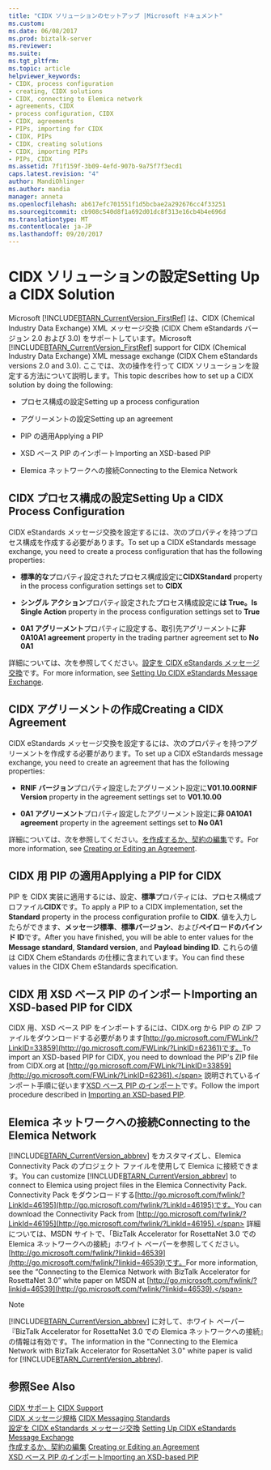 ```yaml
---
title: "CIDX ソリューションのセットアップ |Microsoft ドキュメント"
ms.custom: 
ms.date: 06/08/2017
ms.prod: biztalk-server
ms.reviewer: 
ms.suite: 
ms.tgt_pltfrm: 
ms.topic: article
helpviewer_keywords:
- CIDX, process configuration
- creating, CIDX solutions
- CIDX, connecting to Elemica network
- agreements, CIDX
- process configuration, CIDX
- CIDX, agreements
- PIPs, importing for CIDX
- CIDX, PIPs
- CIDX, creating solutions
- CIDX, importing PIPs
- PIPs, CIDX
ms.assetid: 7f1f159f-3b09-4efd-907b-9a75f7f3ecd1
caps.latest.revision: "4"
author: MandiOhlinger
ms.author: mandia
manager: anneta
ms.openlocfilehash: ab617efc701551f1d5bcbae2a292676cc4f33251
ms.sourcegitcommit: cb908c540d8f1a692d01dc8f313e16cb4b4e696d
ms.translationtype: MT
ms.contentlocale: ja-JP
ms.lasthandoff: 09/20/2017
---
```

# <a name="setting-up-a-cidx-solution"></a><span data-ttu-id="8208b-102">CIDX ソリューションの設定</span><span class="sxs-lookup"><span data-stu-id="8208b-102">Setting Up a CIDX Solution</span></span>
<span data-ttu-id="8208b-103">Microsoft [!INCLUDE[BTARN_CurrentVersion_FirstRef](../../includes/btarn-currentversion-firstref-md.md)] は、CIDX (Chemical Industry Data Exchange) XML メッセージ交換 (CIDX Chem eStandards バージョン 2.0 および 3.0) をサポートしています。</span><span class="sxs-lookup"><span data-stu-id="8208b-103">Microsoft [!INCLUDE[BTARN_CurrentVersion_FirstRef](../../includes/btarn-currentversion-firstref-md.md)] support for CIDX (Chemical Industry Data Exchange) XML message exchange (CIDX Chem eStandards versions 2.0 and 3.0).</span></span> <span data-ttu-id="8208b-104">ここでは、次の操作を行って CIDX ソリューションを設定する方法について説明します。</span><span class="sxs-lookup"><span data-stu-id="8208b-104">This topic describes how to set up a CIDX solution by doing the following:</span></span>  
  
-   <span data-ttu-id="8208b-105">プロセス構成の設定</span><span class="sxs-lookup"><span data-stu-id="8208b-105">Setting up a process configuration</span></span>  
  
-   <span data-ttu-id="8208b-106">アグリーメントの設定</span><span class="sxs-lookup"><span data-stu-id="8208b-106">Setting up an agreement</span></span>  
  
-   <span data-ttu-id="8208b-107">PIP の適用</span><span class="sxs-lookup"><span data-stu-id="8208b-107">Applying a PIP</span></span>  
  
-   <span data-ttu-id="8208b-108">XSD ベース PIP のインポート</span><span class="sxs-lookup"><span data-stu-id="8208b-108">Importing an XSD-based PIP</span></span>  
  
-   <span data-ttu-id="8208b-109">Elemica ネットワークへの接続</span><span class="sxs-lookup"><span data-stu-id="8208b-109">Connecting to the Elemica Network</span></span>  
  
## <a name="setting-up-a-cidx-process-configuration"></a><span data-ttu-id="8208b-110">CIDX プロセス構成の設定</span><span class="sxs-lookup"><span data-stu-id="8208b-110">Setting Up a CIDX Process Configuration</span></span>  
 <span data-ttu-id="8208b-111">CIDX eStandards メッセージ交換を設定するには、次のプロパティを持つプロセス構成を作成する必要があります。</span><span class="sxs-lookup"><span data-stu-id="8208b-111">To set up a CIDX eStandards message exchange, you need to create a process configuration that has the following properties:</span></span>  
  
-   <span data-ttu-id="8208b-112">**標準的な**プロパティ設定されたプロセス構成設定に**CIDX**</span><span class="sxs-lookup"><span data-stu-id="8208b-112">**Standard** property in the process configuration settings set to **CIDX**</span></span>  
  
-   <span data-ttu-id="8208b-113">**シングル アクション**プロパティ設定されたプロセス構成設定に**は True。**</span><span class="sxs-lookup"><span data-stu-id="8208b-113">**Is Single Action** property in the process configuration settings set to **True**</span></span>  
  
-   <span data-ttu-id="8208b-114">**0A1 アグリーメント**プロパティに設定する、取引先アグリーメントに**非 0A1**</span><span class="sxs-lookup"><span data-stu-id="8208b-114">**0A1 agreement** property in the trading partner agreement set to **No 0A1**</span></span>  
  
 <span data-ttu-id="8208b-115">詳細については、次を参照してください。[設定を CIDX eStandards メッセージ交換](../../adapters-and-accelerators/accelerator-rosettanet/setting-up-cidx-estandards-message-exchange.md)です。</span><span class="sxs-lookup"><span data-stu-id="8208b-115">For more information, see [Setting Up CIDX eStandards Message Exchange](../../adapters-and-accelerators/accelerator-rosettanet/setting-up-cidx-estandards-message-exchange.md).</span></span>  
  
## <a name="creating-a-cidx-agreement"></a><span data-ttu-id="8208b-116">CIDX アグリーメントの作成</span><span class="sxs-lookup"><span data-stu-id="8208b-116">Creating a CIDX Agreement</span></span>  
 <span data-ttu-id="8208b-117">CIDX eStandards メッセージ交換を設定するには、次のプロパティを持つアグリーメントを作成する必要があります。</span><span class="sxs-lookup"><span data-stu-id="8208b-117">To set up a CIDX eStandards message exchange, you need to create an agreement that has the following properties:</span></span>  
  
-   <span data-ttu-id="8208b-118">**RNIF バージョン**プロパティ設定したアグリーメント設定に**V01.10.00**</span><span class="sxs-lookup"><span data-stu-id="8208b-118">**RNIF Version** property in the agreement settings set to **V01.10.00**</span></span>  
  
-   <span data-ttu-id="8208b-119">**0A1 アグリーメント**プロパティ設定したアグリーメント設定に**非 0A1**</span><span class="sxs-lookup"><span data-stu-id="8208b-119">**0A1 agreement** property in the agreement settings set to **No 0A1**</span></span>  
  
 <span data-ttu-id="8208b-120">詳細については、次を参照してください。[を作成するか、契約の編集](../../adapters-and-accelerators/accelerator-rosettanet/creating-or-editing-an-agreement.md)です。</span><span class="sxs-lookup"><span data-stu-id="8208b-120">For more information, see [Creating or Editing an Agreement](../../adapters-and-accelerators/accelerator-rosettanet/creating-or-editing-an-agreement.md).</span></span>  
  
## <a name="applying-a-pip-for-cidx"></a><span data-ttu-id="8208b-121">CIDX 用 PIP の適用</span><span class="sxs-lookup"><span data-stu-id="8208b-121">Applying a PIP for CIDX</span></span>  
 <span data-ttu-id="8208b-122">PIP を CIDX 実装に適用するには、設定、**標準**プロパティには、プロセス構成プロファイル**CIDX**です。</span><span class="sxs-lookup"><span data-stu-id="8208b-122">To apply a PIP to a CIDX implementation, set the **Standard** property in the process configuration profile to **CIDX**.</span></span> <span data-ttu-id="8208b-123">値を入力したらができます、**メッセージ標準**、**標準バージョン**、および**ペイロードのバインド ID**です。</span><span class="sxs-lookup"><span data-stu-id="8208b-123">After you have finished, you will be able to enter values for the **Message standard**, **Standard version**, and **Payload binding ID**.</span></span> <span data-ttu-id="8208b-124">これらの値は CIDX Chem eStandards の仕様に含まれています。</span><span class="sxs-lookup"><span data-stu-id="8208b-124">You can find these values in the CIDX Chem eStandards specification.</span></span>  
  
## <a name="importing-an-xsd-based-pip-for-cidx"></a><span data-ttu-id="8208b-125">CIDX 用 XSD ベース PIP のインポート</span><span class="sxs-lookup"><span data-stu-id="8208b-125">Importing an XSD-based PIP for CIDX</span></span>  
 <span data-ttu-id="8208b-126">CIDX 用、XSD ベース PIP をインポートするには、CIDX.org から PIP の ZIP ファイルをダウンロードする必要があります[http://go.microsoft.com/FWLink/?LinkID=33859](http://go.microsoft.com/FWLink/?LinkID=62361)です。</span><span class="sxs-lookup"><span data-stu-id="8208b-126">To import an XSD-based PIP for CIDX, you need to download the PIP's ZIP file from CIDX.org at [http://go.microsoft.com/FWLink/?LinkID=33859](http://go.microsoft.com/FWLink/?LinkID=62361).</span></span> <span data-ttu-id="8208b-127">説明されているインポート手順に従います[XSD ベース PIP のインポート](../../adapters-and-accelerators/accelerator-rosettanet/importing-an-xsd-based-pip.md)です。</span><span class="sxs-lookup"><span data-stu-id="8208b-127">Follow the import procedure described in [Importing an XSD-based PIP](../../adapters-and-accelerators/accelerator-rosettanet/importing-an-xsd-based-pip.md).</span></span>  
  
## <a name="connecting-to-the-elemica-network"></a><span data-ttu-id="8208b-128">Elemica ネットワークへの接続</span><span class="sxs-lookup"><span data-stu-id="8208b-128">Connecting to the Elemica Network</span></span>  
 <span data-ttu-id="8208b-129">[!INCLUDE[BTARN_CurrentVersion_abbrev](../../includes/btarn-currentversion-abbrev-md.md)] をカスタマイズし、Elemica Connectivity Pack のプロジェクト ファイルを使用して Elemica に接続できます。</span><span class="sxs-lookup"><span data-stu-id="8208b-129">You can customize [!INCLUDE[BTARN_CurrentVersion_abbrev](../../includes/btarn-currentversion-abbrev-md.md)] to connect to Elemica using project files in the Elemica Connectivity Pack.</span></span> <span data-ttu-id="8208b-130">Connectivity Pack をダウンロードする[http://go.microsoft.com/fwlink/?LinkId=46195](http://go.microsoft.com/fwlink/?LinkId=46195)です。</span><span class="sxs-lookup"><span data-stu-id="8208b-130">You can download the Connectivity Pack from [http://go.microsoft.com/fwlink/?LinkId=46195](http://go.microsoft.com/fwlink/?LinkId=46195).</span></span> <span data-ttu-id="8208b-131">詳細については、MSDN サイトで、「BizTalk Accelerator for RosettaNet 3.0 での Elemica ネットワークへの接続」ホワイト ペーパーを参照してください。 [http://go.microsoft.com/fwlink/?linkid=46539](http://go.microsoft.com/fwlink/?linkid=46539)です。</span><span class="sxs-lookup"><span data-stu-id="8208b-131">For more information, see the “Connecting to the Elemica Network with BizTalk Accelerator for RosettaNet 3.0” white paper on MSDN at [http://go.microsoft.com/fwlink/?linkid=46539](http://go.microsoft.com/fwlink/?linkid=46539).</span></span>  
  
> [!NOTE]
>  <span data-ttu-id="8208b-132">[!INCLUDE[BTARN_CurrentVersion_abbrev](../../includes/btarn-currentversion-abbrev-md.md)] に対して、ホワイト ペーパー『BizTalk Accelerator for RosettaNet 3.0 での Elemica ネットワークへの接続』の情報は有効です。</span><span class="sxs-lookup"><span data-stu-id="8208b-132">The information in the "Connecting to the Elemica Network with BizTalk Accelerator for RosettaNet 3.0" white paper is valid for [!INCLUDE[BTARN_CurrentVersion_abbrev](../../includes/btarn-currentversion-abbrev-md.md)].</span></span>  
  
## <a name="see-also"></a><span data-ttu-id="8208b-133">参照</span><span class="sxs-lookup"><span data-stu-id="8208b-133">See Also</span></span>  
 <span data-ttu-id="8208b-134">[CIDX サポート](../../adapters-and-accelerators/accelerator-rosettanet/cidx-support.md) </span><span class="sxs-lookup"><span data-stu-id="8208b-134">[CIDX Support](../../adapters-and-accelerators/accelerator-rosettanet/cidx-support.md) </span></span>  
 <span data-ttu-id="8208b-135">[CIDX メッセージ規格](../../adapters-and-accelerators/accelerator-rosettanet/cidx-messaging-standards.md) </span><span class="sxs-lookup"><span data-stu-id="8208b-135">[CIDX Messaging Standards](../../adapters-and-accelerators/accelerator-rosettanet/cidx-messaging-standards.md) </span></span>  
 <span data-ttu-id="8208b-136">[設定を CIDX eStandards メッセージ交換](../../adapters-and-accelerators/accelerator-rosettanet/setting-up-cidx-estandards-message-exchange.md) </span><span class="sxs-lookup"><span data-stu-id="8208b-136">[Setting Up CIDX eStandards Message Exchange](../../adapters-and-accelerators/accelerator-rosettanet/setting-up-cidx-estandards-message-exchange.md) </span></span>  
 <span data-ttu-id="8208b-137">[作成するか、契約の編集](../../adapters-and-accelerators/accelerator-rosettanet/creating-or-editing-an-agreement.md) </span><span class="sxs-lookup"><span data-stu-id="8208b-137">[Creating or Editing an Agreement](../../adapters-and-accelerators/accelerator-rosettanet/creating-or-editing-an-agreement.md) </span></span>  
 [<span data-ttu-id="8208b-138">XSD ベース PIP のインポート</span><span class="sxs-lookup"><span data-stu-id="8208b-138">Importing an XSD-based PIP</span></span>](../../adapters-and-accelerators/accelerator-rosettanet/importing-an-xsd-based-pip.md)